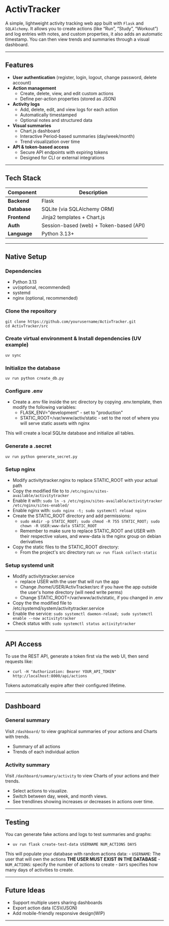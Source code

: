 # ActivTracker

A simple, lightweight activity tracking web app built with `Flask` and `SQLAlchemy`.
It allows you to create actions (like “Run”, “Study”, “Workout”) and log entries with notes, and custom properties, it also adds an automatic timestamp.
You can then view trends and summaries through a visual dashboard.

---

## Features

- **User authentication** (register, login, logout, change password, delete account)
- **Action management**
  - Create, delete, view, and edit custom actions
  - Define per-action properties (stored as JSON)
- **Activity logs**
  - Add, delete, edit, and view logs for each action
  - Automatically timestamped
  - Optional notes and structured data
- **Visual summaries**
  - Chart.js dashboard
  - Interactive Period-based summaries (day/week/month)
  - Trend visualization over time
- **API & token-based access**
  - Secure API endpoints with expiring tokens
  - Designed for CLI or external integrations

---

## Tech Stack

| Component     |                Description                |
|---------------|-------------------------------------------|
| **Backend**   | Flask                                     |
| **Database**  | SQLite (via SQLAlchemy ORM)               |
| **Frontend**  | Jinja2 templates + Chart.js               |
| **Auth**      | Session-based (web) + Token-based (API)   |
| **Language**  | Python 3.13+                              |

---

## Native Setup

### Dependencies
- Python 3.13
- uv(optional, recommended)
- systemd
- nginx (optional, recommended)


### Clone the repository
```
git clone https://github.com/yourusername/ActivTracker.git
cd ActivTracker/src
```

### Create virtual environment & Install dependencies (UV example)
`uv sync`

### Initialize the database
`uv run python create_db.py`

### Configure .env
- Create a .env file inside the src directory by copying .env.template, then modify the following variables:
  - FLASK_ENV="development" - set to "production"
  - STATIC_ROOT=/var/www/activ/static - set to the root of where you will serve static assets with nginx

This will create a local SQLite database and initialize all tables.

### Generate a .secret
`uv run python generate_secret.py`

### Setup nginx
- Modify activitytracker.nginx to replace STATIC_ROOT with your actual path
- Copy the modified file to to `/etc/nginx/sites-available/activitytracker`
- Enable it with:
  `sudo ln -s /etc/nginx/sites-available/activitytracker /etc/nginx/sites-enabled/`
- Enable nginx with:
  `sudo nginx -t; sudo systemctl reload nginx`
- Create the STATIC_ROOT directory and add permissions:
  - `sudo mkdir -p STATIC_ROOT; sudo chmod -R 755 STATIC_ROOT; sudo chown -R USER:www-data STATIC_ROOT`
  - Remember to make sure to replace STATIC_ROOT and USER with their respective values, and www-data is the nginx group on debian derivatives
- Copy the static files to the STATIC_ROOT directory:
  - From the project's src directory run:
    `uv run flask collect-static`

### Setup systemd unit
- Modify activitytracker.service
  - replace USER with the user that will run the app
  - Change /home/USER/ActivTracker/src if you have the app outside the user's home directory (will need write perms)
  - Change STATIC_ROOT=/var/www/activ/static, if you changed in .env
- Copy the the modified file to /etc/systemd/system/activitytracker.service
- Enable the service:
  `sudo systemctl daemon-reload; sudo systemctl enable --now activitytracker`
- Check status with:
  `sudo systemctl status activitytracker`

---

## API Access

To use the REST API, generate a token first via the web UI, then send requests like:
  - `curl -H "Authorization: Bearer YOUR_API_TOKEN" http://localhost:8000/api/actions`

Tokens automatically expire after their configured lifetime.

---

## Dashboard

### General summary
Visit `/dashboard/` to view graphical summaries of your actions and Charts with trends.
- Summary of all actions
- Trends of each individual action

### Activity summary
Visit `/dashboard/summary/activity` to view Charts of your actions and their trends.
- Select actions to visualize.
- Switch between day, week, and month views.
- See trendlines showing increases or decreases in actions over time.

---

## Testing

You can generate fake actions and logs to test summaries and graphs:
  - `uv run flask create-test-data USERNAME NUM_ACTIONS DAYS`

This will populate your database with random actions data:
    - `USERNAME`: The user that will own the actions **THE USER MUST EXIST IN THE DATABASE**
    - `NUM_ACTIONS`: specify the number of actions to create
    - `DAYS` specifies how many days of activities to create.

---

## Future Ideas

- Support multiple users sharing dashboards
- Export action data (CSV/JSON)
- Add mobile-friendly responsive design(WIP)

---
